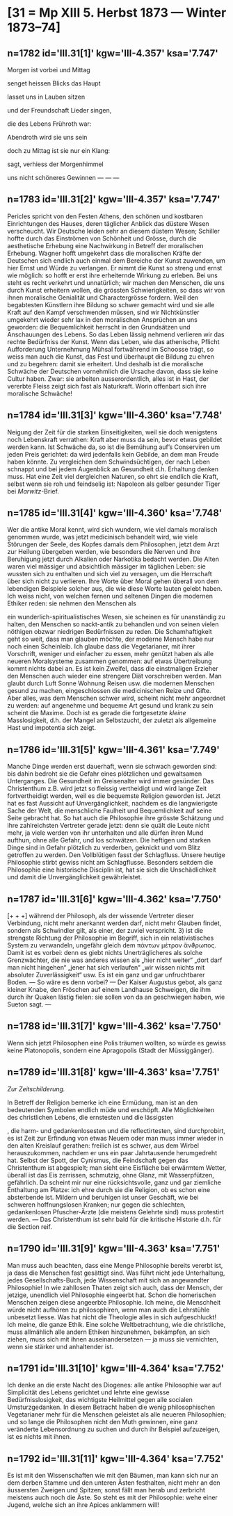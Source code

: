 # [31 = Mp XIII 5. Herbst 1873 — Winter 1873–74]

## n=1782 id='III.31[1]' kgw='III-4.357' ksa='7.747'

Morgen ist vorbei und Mittag

senget heissen Blicks das Haupt

lasset uns in Lauben sitzen

und der Freundschaft Lieder singen,

die des Lebens Frühroth war:

Abendroth wird sie uns sein

doch zu Mittag ist sie nur ein Klang:

sagt, verhiess der Morgenhimmel

uns nicht schöneres Gewinnen — — —

## n=1783 id='III.31[2]' kgw='III-4.357' ksa='7.747'

Pericles spricht von den Festen Athens, den schönen und kostbaren Einrichtungen des Hauses, deren täglicher Anblick das düstere Wesen verscheucht. Wir Deutsche leiden sehr an diesem düstern Wesen; Schiller hoffte durch das Einströmen von Schönheit und Grösse, durch die aesthetische Erhebung eine Nachwirkung in Betreff der moralischen Erhebung. Wagner hofft umgekehrt dass die moralischen Kräfte der Deutschen sich endlich auch einmal dem Bereiche der Kunst zuwenden, um hier Ernst und Würde zu verlangen. Er nimmt die Kunst so streng und ernst wie möglich: so hofft er erst ihre erheiternde Wirkung zu erleben. Bei uns steht es recht verkehrt und unnatürlich; wir machen den Menschen, die uns durch Kunst erheitern wollen, die grössten Schwierigkeiten, so dass wir von ihnen moralische Genialität und Charactergrösse fordern. Weil den begabtesten Künstlern ihre Bildung so schwer gemacht wird und sie alle Kraft auf den Kampf verschwenden müssen, sind wir Nichtkünstler umgekehrt wieder sehr lax in den moralischen Ansprüchen an uns geworden: die Bequemlichkeit herrscht in den Grundsätzen und Anschauungen des Lebens. So das Leben lässig nehmend verlieren wir das rechte Bedürfniss der Kunst. Wenn das Leben, wie das athenische, Pflicht Aufforderung Unternehmung Mühsal fortwährend im Schoosse trägt, so weiss man auch die Kunst, das Fest und überhaupt die Bildung zu ehren und zu begehren: damit sie erheitert. Und deshalb ist die moralische Schwäche der Deutschen vornehmlich die Ursache davon, dass sie keine Cultur haben. Zwar: sie arbeiten ausserordentlich, alles ist in Hast, der vererbte Fleiss zeigt sich fast als Naturkraft. Worin offenbart sich ihre moralische Schwäche!

## n=1784 id='III.31[3]' kgw='III-4.360' ksa='7.748'

Neigung der Zeit für die starken Einseitigkeiten, weil sie doch wenigstens noch Lebenskraft verrathen: Kraft aber muss da sein, bevor etwas gebildet werden kann. Ist Schwäche da, so ist die Bemühung auf’s Conserviren um jeden Preis gerichtet: da wird jedenfalls kein Gebilde, an dem man Freude haben könnte. Zu vergleichen dem Schwindsüchtigen, der nach Leben schnappt und bei jedem Augenblick an Gesundheit d.h. Erhaltung denken muss. Hat eine Zeit viel dergleichen Naturen, so ehrt sie endlich die Kraft, selbst wenn sie roh und feindselig ist: Napoleon als gelber gesunder Tiger bei *Marwitz*-Brief.

## n=1785 id='III.31[4]' kgw='III-4.360' ksa='7.748'

Wer die antike Moral kennt, wird sich wundern, wie viel damals moralisch genommen wurde, was jetzt medicinisch behandelt wird, wie viele Störungen der Seele, des Kopfes damals dem Philosophen, jetzt dem Arzt zur Heilung übergeben werden, wie besonders die Nerven und ihre Beruhigung jetzt durch Alkalien oder Narkotika bedacht werden. Die Alten waren viel mässiger und absichtlich mässiger im täglichen Leben: sie wussten sich zu enthalten und sich viel zu versagen, um die Herrschaft über sich nicht zu verlieren. Ihre Worte über Moral gehen überall von dem lebendigen Beispiele solcher aus, die wie diese Worte lauten gelebt haben. Ich weiss nicht, von welchen fernen und seltenen Dingen die modernen Ethiker reden: sie nehmen den Menschen als

ein wunderlich-spiritualistisches Wesen, sie scheinen es für unanständig zu halten, den Menschen so nackt-antik zu behandlen und von seinen vielen nöthigen obzwar niedrigen Bedürfnissen zu reden. Die Schamhaftigkeit geht so weit, dass man glauben möchte, der moderne Mensch habe nur noch einen Scheinleib. Ich glaube dass die Vegetarianer, mit ihrer Vorschrift, weniger und einfacher zu essen, mehr genützt haben als alle neueren Moralsysteme zusammen genommen: auf etwas Übertreibung kommt nichts dabei an. Es ist kein Zweifel, dass die einstmaligen Erzieher den Menschen auch wieder eine strengere Diät vorschreiben werden. Man glaubt durch Luft Sonne Wohnung Reisen usw. die modernen Menschen gesund zu machen, eingeschlossen die medicinischen Reize und Gifte. Aber alles, was dem Menschen schwer wird, scheint nicht mehr angeordnet zu werden: auf angenehme und bequeme Art gesund und krank zu sein scheint die Maxime. Doch ist es gerade die fortgesetzte *kleine* Masslosigkeit, d.h. der Mangel an Selbstzucht, der zuletzt als allgemeine Hast und impotentia sich zeigt.

## n=1786 id='III.31[5]' kgw='III-4.361' ksa='7.749'

Manche Dinge werden erst dauerhaft, wenn sie schwach geworden sind: bis dahin bedroht sie die Gefahr eines plötzlichen und gewaltsamen Unterganges. Die Gesundheit im Greisenalter wird immer gesünder. Das Christenthum z.B. wird jetzt so fleissig vertheidigt und wird lange Zeit fortvertheidigt werden, weil es die bequemste Religion geworden ist. Jetzt hat es fast Aussicht auf Unvergänglichkeit, nachdem es die langwierigste Sache der Welt, die menschliche Faulheit und Bequemlichkeit auf seine Seite gebracht hat. So hat auch die Philosophie ihre grösste Schätzung und ihre zahlreichsten Vertreter gerade jetzt: denn sie quält die Leute nicht mehr, ja viele werden von ihr unterhalten und alle dürfen ihren Mund aufthun, ohne alle Gefahr, und los schwätzen. Die heftigen und starken Dinge sind in Gefahr plötzlich zu verderben, geknickt und vom Blitz getroffen zu werden. Den Vollblütigen fasst der Schlagfluss. Unsere heutige Philosophie stirbt gewiss nicht am Schlagflusse. Besonders seitdem die Philosophie eine historische Disciplin ist, hat sie sich die Unschädlichkeit und damit die Unvergänglichkeit gewährleistet.

## n=1787 id='III.31[6]' kgw='III-4.362' ksa='7.750'

[+ + +] während der Philosoph, als der wissende Vertreter dieser Verbindung, nicht mehr anerkannt werden darf, nicht mehr Glauben findet, sondern als Schwindler gilt, als einer, der zuviel verspricht. 3) ist die strengste Richtung der Philosophie im Begriff, sich in ein relativistisches System zu verwandeln, ungefähr gleich dem πάντων μέτρον ἄνϑρωπος. Damit ist es vorbei: denn es giebt nichts Unerträglicheres als solche Grenzwächter, die nie was anderes wissen als „hier nicht weiter“ „dort darf man nicht hingehen“ „jener hat sich verlaufen“ „wir wissen nichts mit absoluter Zuverlässigkeit“ usw. Es ist ein ganz und gar unfruchtbarer Boden. — So wäre es denn vorbei? — Der Kaiser Augustus gebot, als ganz kleiner Knabe, den Fröschen auf einem Landhause Schweigen, die ihm durch ihr Quaken lästig fielen: sie sollen von da an geschwiegen haben, wie Sueton sagt. —

## n=1788 id='III.31[7]' kgw='III-4.362' ksa='7.750'

Wenn sich jetzt Philosophen eine Polis träumen wollten, so würde es gewiss keine Platonopolis, sondern eine Apragopolis (Stadt der Müssiggänger).

## n=1789 id='III.31[8]' kgw='III-4.363' ksa='7.751'

*Zur Zeitschilderung.*

In Betreff der Religion bemerke ich eine Ermüdung, man ist an den bedeutenden Symbolen endlich müde und erschöpft. Alle Möglichkeiten des christlichen Lebens, die ernstesten und die lässigsten

, die harm- und gedankenlosesten und die reflectirtesten, sind durchprobirt, es ist Zeit zur Erfindung von etwas Neuem oder man muss immer wieder in den alten Kreislauf gerathen: freilich ist es schwer, aus dem Wirbel herauszukommen, nachdem er uns ein paar Jahrtausende herumgedreht hat. Selbst der Spott, der Cynismus, die Feindschaft gegen das Christenthum ist abgespielt; man sieht eine Eisfläche bei erwärmtem Wetter, überall ist das Eis zerrissen, schmutzig, ohne Glanz, mit Wasserpfützen, gefährlich. Da scheint mir nur eine rücksichtsvolle, ganz und gar ziemliche Enthaltung am Platze: ich ehre durch sie die Religion, ob es schon eine absterbende ist. Mildern und beruhigen ist unser Geschäft, wie bei schweren hoffnungslosen Kranken; nur gegen die schlechten, gedankenlosen Pfuscher-Ärzte (die meistens Gelehrte sind) muss protestirt werden. — Das Christenthum ist sehr bald für die kritische Historie d.h. für die Section reif.

## n=1790 id='III.31[9]' kgw='III-4.363' ksa='7.751'

Man muss auch beachten, dass eine Menge Philosophie bereits vererbt ist, ja dass die Menschen fast gesättigt sind. Was führt nicht jede Unterhaltung, jedes Gesellschafts-Buch, jede Wissenschaft mit sich an angewandter Philosophie! In wie zahllosen Thaten zeigt sich auch, dass der Mensch, der jetzige, unendlich viel Philosophie eingeerbt hat. Schon die homerischen Menschen zeigen diese angeerbte Philosophie. Ich meine, die Menschheit würde nicht aufhören zu philosophiren, wenn man auch die Lehrstühle unbesetzt liesse. Was hat nicht die Theologie alles in sich aufgeschluckt! Ich meine, die ganze Ethik. Eine solche Weltbetrachtung, wie die christliche, muss allmählich alle andern Ethiken hinzunehmen, bekämpfen, an sich ziehen, muss sich mit ihnen auseinandersetzen — ja muss sie vernichten, wenn sie stärker und anhaltender ist.

## n=1791 id='III.31[10]' kgw='III-4.364' ksa='7.752'

Ich denke an die erste Nacht des Diogenes: alle antike Philosophie war auf Simplicität des Lebens gerichtet und lehrte eine gewisse Bedürfnisslosigkeit, das wichtigste Heilmittel gegen alle socialen Umsturzgedanken. In diesem Betracht haben die wenig philosophischen Vegetarianer mehr für die Menschen geleistet als alle neueren Philosophien; und so lange die Philosophen nicht den Muth gewinnen, eine ganz veränderte Lebensordnung zu suchen und durch ihr Beispiel aufzuzeigen, ist es nichts mit ihnen.

## n=1792 id='III.31[11]' kgw='III-4.364' ksa='7.752'

Es ist mit den Wissenschaften wie mit den Bäumen, man kann sich nur an dem derben Stamme und den unteren Ästen festhalten, nicht mehr an den äussersten Zweigen und Spitzen; sonst fällt man herab und zerbricht meistens auch noch die Äste. So steht es mit der Philosophie: wehe einer Jugend, welche sich an ihre Apices anklammern will!
